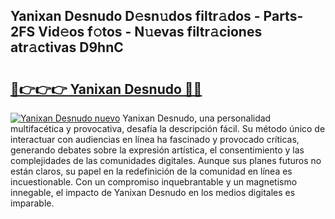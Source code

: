 ## Yanixan Desnudo D𝚎sn𝚞dos filtr𝚊dos - Parts-2FS Vid𝚎os f𝚘tos - N𝚞evas filtr𝚊ciones atr𝚊ctivas D9hnC

# <h2><a href="http://mb16mci.tromn.icu/?c=Yanixan+Desnudo">🔗👉👉👉 Yanixan Desnudo 🔗🔗</a></h2>

[![Yanixan Desnudo nuevo](https://i.imgur.com/pEAQMta.gif)](http://mb16mci.tromn.icu/?c=Yanixan+Desnudo)
Yanixan Desnudo, una personalidad multifacética y provocativa, desafía la descripción fácil. Su método único de interactuar con audiencias en línea ha fascinado y provocado críticas, generando debates sobre la expresión artística, el consentimiento y las complejidades de las comunidades digitales. Aunque sus planes futuros no están claros, su papel en la redefinición de la comunidad en línea es incuestionable. Con un compromiso inquebrantable y un magnetismo innegable, el impacto de Yanixan Desnudo en los medios digitales es imparable.
